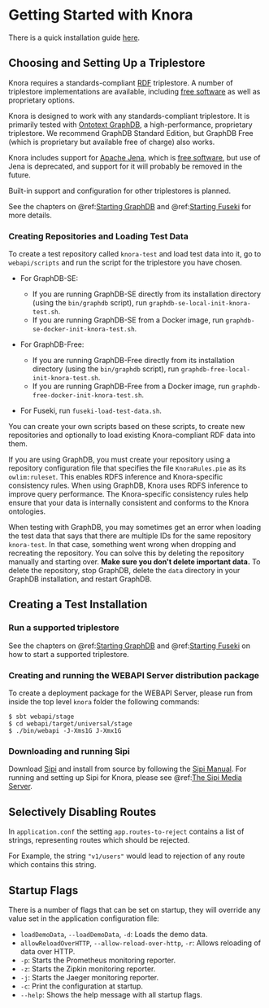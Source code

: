 <!---
Copyright © 2015-2019 the contributors (see Contributors.md).

This file is part of Knora.

Knora is free software: you can redistribute it and/or modify
it under the terms of the GNU Affero General Public License as published
by the Free Software Foundation, either version 3 of the License, or
(at your option) any later version.

Knora is distributed in the hope that it will be useful,
but WITHOUT ANY WARRANTY; without even the implied warranty of
MERCHANTABILITY or FITNESS FOR A PARTICULAR PURPOSE.  See the
GNU Affero General Public License for more details.

You should have received a copy of the GNU Affero General Public
License along with Knora.  If not, see <http://www.gnu.org/licenses/>.
-->

# Getting Started with Knora

There is a quick installation guide [here](https://github.com/dhlab-basel/Knora/wiki/Quick-Installation-Guide-for-Knora,-Salsah,-Sipi-and-GraphDB).

## Choosing and Setting Up a Triplestore

Knora requires a standards-compliant
[RDF](https://www.w3.org/TR/rdf11-primer/) triplestore. A number of
triplestore implementations are available, including [free
software](http://www.gnu.org/philosophy/free-sw.en.html) as well as
proprietary options.

Knora is designed to work with any standards-compliant
triplestore. It is primarily tested with [Ontotext
GraphDB](http://ontotext.com/products/graphdb/), a high-performance,
proprietary triplestore. We recommend GraphDB Standard Edition, but
GraphDB Free (which is proprietary but available free of charge) also
works.

Knora includes support for [Apache Jena](https://jena.apache.org/),
which is [free software](http://www.gnu.org/philosophy/free-sw.en.html),
but use of Jena is deprecated, and support for it will probably be
removed in the future.

Built-in support and configuration for other triplestores is planned.

See the chapters on @ref:[Starting GraphDB](../05-internals/development/graphdb.md) and
@ref:[Starting Fuseki](../05-internals/development/fuseki.md) for more details.

### Creating Repositories and Loading Test Data

To create a test repository called `knora-test` and load test data into
it, go to `webapi/scripts` and run the script for the triplestore you
have chosen.

  - For GraphDB-SE:

    - If you are running GraphDB-SE directly from its installation directory (using the `bin/graphdb` script), run
      `graphdb-se-local-init-knora-test.sh`.
    - If you are running GraphDB-SE from a Docker image, run `graphdb-se-docker-init-knora-test.sh`.

  - For GraphDB-Free:
    
    - If you are running GraphDB-Free directly from its installation directory (using the `bin/graphdb` script), run
      `graphdb-free-local-init-knora-test.sh`.
    - If you are running GraphDB-Free from a Docker image, run `graphdb-free-docker-init-knora-test.sh`.

  - For Fuseki, run `fuseki-load-test-data.sh`.

You can create your own scripts based on these scripts, to create new
repositories and optionally to load existing Knora-compliant RDF data
into them.

If you are using GraphDB, you must create your repository using a
repository configuration file that specifies the file `KnoraRules.pie`
as its `owlim:ruleset`. This enables RDFS inference and Knora-specific
consistency rules. When using GraphDB, Knora uses RDFS
inference to improve query performance. The Knora-specific consistency
rules help ensure that your data is internally consistent and conforms
to the Knora ontologies.

When testing with GraphDB, you may sometimes get an error when loading
the test data that says that there are multiple IDs for the same
repository `knora-test`. In that case, something went wrong when
dropping and recreating the repository. You can solve this by deleting
the repository manually and starting over. **Make sure you don't delete
important data.** To delete the repository, stop GraphDB, delete the
`data` directory in your GraphDB installation, and restart GraphDB.

## Creating a Test Installation

### Run a supported triplestore

See the chapters on @ref:[Starting GraphDB](../05-internals/development/graphdb.md) and
@ref:[Starting Fuseki](../05-internals/development/fuseki.md) on how to start a supported
triplestore.

### Creating and running the WEBAPI Server distribution package

To create a deployment package for the WEBAPI Server, please run from
inside the top level `knora` folder the following commands:

    $ sbt webapi/stage
    $ cd webapi/target/universal/stage
    $ ./bin/webapi -J-Xms1G J-Xmx1G

### Downloading and running Sipi

Download [Sipi](https://github.com/dhlab-basel/Sipi) and
install from source by following the
[Sipi Manual](https://dhlab-basel.github.io/Sipi/documentation/index.html).
For running and setting up Sipi for Knora, please see
@ref:[The Sipi Media Server](../07-sipi/index.md).

## Selectively Disabling Routes

In `application.conf` the setting `app.routes-to-reject` contains a list
of strings, representing routes which should be rejected.

For Example, the string `"v1/users"` would lead to rejection of any
route which contains this string.

## Startup Flags

There is a number of flags that can be set on startup, they will
override any value set in the application configuration file:

  - `loadDemoData`, `--loadDemoData`, `-d`: Loads the demo data.
  - `allowReloadOverHTTP`, `--allow-reload-over-http`, `-r`: Allows
    reloading of data over HTTP.
  - `-p`: Starts the Prometheus monitoring reporter.
  - `-z`: Starts the Zipkin monitoring reporter.
  - `-j`: Starts the Jaeger monitoring reporter.
  - `-c`: Print the configuration at startup.
  - `--help`: Shows the help message with all startup flags.
